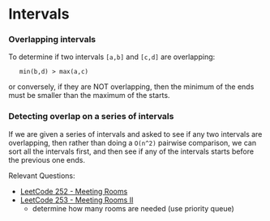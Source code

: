 # Intervals

### Overlapping intervals

To determine if two intervals `[a,b]` and `[c,d]`
are overlapping:
```
   min(b,d) > max(a,c)
```
or conversely, if they are NOT overlapping, then
the minimum of the ends must be smaller than the 
maximum of the starts.

### Detecting overlap on a series of intervals

If we are given a series of intervals and asked to
see if any two intervals are overlapping, then
rather than doing a `O(n^2)` pairwise comparison,
we can sort all the intervals first, and then see
if any of the intervals starts before the previous
one ends.

Relevant Questions:
- [LeetCode 252 - Meeting Rooms](https://leetcode.com/problems/meeting-rooms/)
- [LeetCode 253 - Meeting Rooms II](https://leetcode.com/problems/meeting-rooms-ii/)
   - determine how many rooms are needed (use priority queue)






